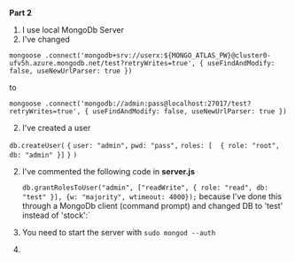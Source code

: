 **Part 2**

1. I use local MongoDb Server
2. I've changed 

`mongoose
.connect('mongodb+srv://userx:${MONGO_ATLAS_PW}@cluster0-ufv5h.azure.mongodb.net/test?retryWrites=true', { useFindAndModify: false, useNewUrlParser: true })`

to

`mongoose
.connect('mongodb://admin:pass@localhost:27017/test?retryWrites=true', { useFindAndModify: false, useNewUrlParser: true })`

2. I've created a user

`db.createUser(`
  `{`
    `user: "admin",`
    `pwd: "pass",`
    `roles: [  { role: "root", db: "admin" }]`
  `}`
`)`

2. I've commented the following code in **server.js**

   `db.grantRolesToUser("admin", ["readWrite", { role: "read", db: "test" }], {w: "majority", wtimeout: 4000});`
   because I've done this through a MongoDb client (command prompt) and changed DB to 'test' instead of 'stock':`

3. You need to start the server with
   `sudo mongod --auth`

4. 